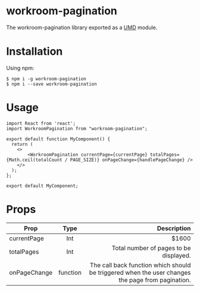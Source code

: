 # workroom-pagination

The workroom-pagination library exported as a [UMD](https://github.com/umdjs/umd) module.

# Installation
Using npm:
```shell
$ npm i -g workroom-pagination
$ npm i --save workroom-pagination
```

# Usage
```shell
import React from 'react';
import WorkroomPagination from "workroom-pagination";

export default function MyComponent() {
  return (
    <>
        <WorkroomPagination currentPage={currentPage} totalPages={Math.ceil(totalCount / PAGE_SIZE)} onPageChange={handlePageChange} />
    </>
  );
};

export default MyComponent;
```
# Props
| Prop        | Type           | Description  |
| ------------- |:-------------:| -----:|
| currentPage      | Int | $1600 | The current page number |
| totalPages      | Int      |   Total number of pages to be displayed.  |
| onPageChange | function      |  The call back function which should be triggered when the user changes the page from pagination.   |
